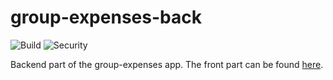 # group-expenses-back

![Build](https://github.com/Monsieur-Wary/group-expenses-back/workflows/Rust%20build/badge.svg?branch=master)
![Security](https://github.com/Monsieur-Wary/group-expenses-back/workflows/Security%20audit/badge.svg?branch=master)

Backend part of the group-expenses app.
The front part can be found [here](https://github.com/chloeturchi/group-expenses-front).

